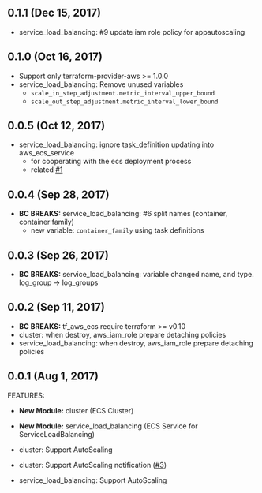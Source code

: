 ## 0.1.1 (Dec 15, 2017)

* service_load_balancing: #9 update iam role policy for appautoscaling

## 0.1.0 (Oct 16, 2017)

* Support only terraform-provider-aws >= 1.0.0
* service_load_balancing: Remove unused variables
  * `scale_in_step_adjustment.metric_interval_upper_bound`
  * `scale_out_step_adjustment.metric_interval_lower_bound`

## 0.0.5 (Oct 12, 2017)

* service_load_balancing: ignore task_definition updating into aws_ecs_service
  * for cooperating with the ecs deployment process
  * related [#1](https://github.com/voyagegroup/tf_aws_ecs/issues/1)

## 0.0.4 (Sep 28, 2017)

* **BC BREAKS:** service_load_balancing: #6 split names (container, container family)
  * new variable: `container_family` using task definitions

## 0.0.3 (Sep 26, 2017)

* **BC BREAKS:** service_load_balancing: variable changed name, and type. log_group -> log_groups

## 0.0.2 (Sep 11, 2017)

* **BC BREAKS:** tf_aws_ecs require terraform >= v0.10
* cluster: when destroy, aws_iam_role prepare detaching policies
* service_load_balancing: when destroy, aws_iam_role prepare detaching policies

## 0.0.1 (Aug 1, 2017)

FEATURES:

* **New Module:** cluster (ECS Cluster)
* **New Module:** service_load_balancing (ECS Service for ServiceLoadBalancing)

* cluster: Support AutoScaling
* cluster: Support AutoScaling notification ([#3](https://github.com/voyagegroup/tf_aws_ecs/pull/3))
* service_load_balancing: Support AutoScaling
